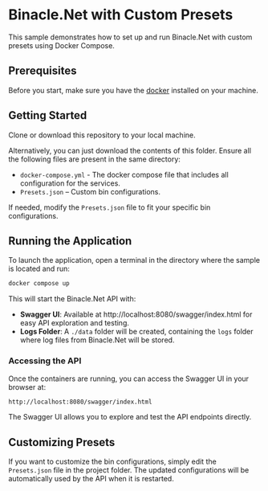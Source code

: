 ﻿# Binacle.Net with Custom Presets

This sample demonstrates how to set up and run Binacle.Net with custom presets using Docker Compose.

## Prerequisites
Before you start, make sure you have the [docker](https://www.docker.com) installed on your machine.

## Getting Started
Clone or download this repository to your local machine.

Alternatively, you can just download the contents of this folder.  Ensure all the following files are present in the same directory:
- `docker-compose.yml` - The docker compose file that includes all configuration for the services.
- `Presets.json` – Custom bin configurations.

If needed, modify the `Presets.json` file to fit your specific bin configurations.

## Running the Application
To launch the application, open a terminal in the directory where the sample is located and run:

```bash
docker compose up
```

This will start the Binacle.Net API with:

- **Swagger UI**: Available at http://localhost:8080/swagger/index.html for easy API exploration and testing.
- **Logs Folder**: A `./data` folder will be created, containing the `logs` folder where log files from Binacle.Net will be stored.


### Accessing the API
Once the containers are running, you can access the Swagger UI in your browser at:

```bash
http://localhost:8080/swagger/index.html
```

The Swagger UI allows you to explore and test the API endpoints directly.

## Customizing Presets
If you want to customize the bin configurations, simply edit the `Presets.json` file in the project folder. The updated configurations will be automatically used by the API when it is restarted.
